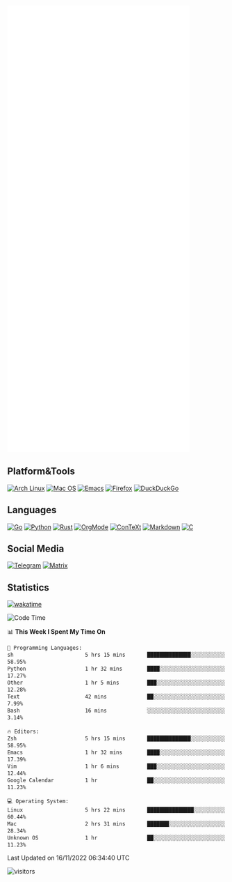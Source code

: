 ![Metrics](https://github.com/SteamedFish/SteamedFish/blob/master/github-metrics.svg)

## Platform&Tools

[![Arch Linux](https://img.shields.io/badge/ArchLinux-1793D1?logo=arch-linux&logoColor=fff&style=flat-square)](https://archlinux.org/)
[![Mac OS](https://img.shields.io/badge/MacOS-000000?style=flat-square&logo=macos&logoColor=F0F0F0)](https://www.apple.com/macos/)
[![Emacs](https://img.shields.io/badge/Emacs-%237F5AB6.svg?&style=flat-square&logo=gnu-emacs&logoColor=white)](https://www.gnu.org/software/emacs/)
[![Firefox](https://img.shields.io/badge/Firefox-FF7139?style=flat-square&logo=Firefox-Browser&logoColor=white)](https://firefox.com/)
[![DuckDuckGo](https://img.shields.io/badge/DuckDuckGo-DE5833?style=flat-square&logo=DuckDuckGo&logoColor=white)](https://duckduckgo.com/)

## Languages

[![Go](https://img.shields.io/badge/Golang-%2300ADD8.svg?style=flat-square&logo=go&logoColor=white)](https://golang.org/)
[![Python](https://img.shields.io/badge/Python-3670A0?style=flat-square&logo=python&logoColor=ffdd54)](https://www.python.org/)
[![Rust](https://img.shields.io/badge/Rust-%23000000.svg?style=flat-square&logo=rust&logoColor=white)](https://www.rust-lang.org/)
[![OrgMode](https://img.shields.io/badge/OrgMode-%23000000.svg?style=flat-square&logo=org&logoColor=white)](https://orgmode.org/)
[![ConTeXt](https://img.shields.io/badge/ConTeXt-%23008080.svg?style=flat-square&logo=latex&logoColor=white)](https://contextgarden.net/)
[![Markdown](https://img.shields.io/badge/MarkDown-%23000000.svg?style=flat-square&logo=markdown&logoColor=white)](https://daringfireball.net/projects/markdown/)
[![C](https://img.shields.io/badge/C-%2300599C.svg?style=flat-square&logo=c&logoColor=white)](https://www.iso.org/standard/74528.html)

## Social Media
[![Telegram](https://img.shields.io/badge/SteamedFish-2CA5E0?style=social&logo=telegram&logoColor=white)](https://t.me/SteamedFish)
[![Matrix](https://img.shields.io/badge/SteamedFish-2CA5E0?style=social&logo=matrix&logoColor=black)](https://matrix.to/#/@i:steamedfish.org)

## Statistics
[![wakatime](https://wakatime.com/badge/user/168280d6-fcf2-4b4f-ad3a-dc4612f35b38.svg)](https://wakatime.com/@168280d6-fcf2-4b4f-ad3a-dc4612f35b38)

<!--START_SECTION:waka-->
![Code Time](http://img.shields.io/badge/Code%20Time-2%2C135%20hrs%2011%20mins-blue)

📊 **This Week I Spent My Time On** 

```text
💬 Programming Languages: 
sh                       5 hrs 15 mins       ██████████████░░░░░░░░░░░   58.95% 
Python                   1 hr 32 mins        ████░░░░░░░░░░░░░░░░░░░░░   17.27% 
Other                    1 hr 5 mins         ███░░░░░░░░░░░░░░░░░░░░░░   12.28% 
Text                     42 mins             ██░░░░░░░░░░░░░░░░░░░░░░░   7.99% 
Bash                     16 mins             ░░░░░░░░░░░░░░░░░░░░░░░░░   3.14%

🔥 Editors: 
Zsh                      5 hrs 15 mins       ██████████████░░░░░░░░░░░   58.95% 
Emacs                    1 hr 32 mins        ████░░░░░░░░░░░░░░░░░░░░░   17.39% 
Vim                      1 hr 6 mins         ███░░░░░░░░░░░░░░░░░░░░░░   12.44% 
Google Calendar          1 hr                ██░░░░░░░░░░░░░░░░░░░░░░░   11.23%

💻 Operating System: 
Linux                    5 hrs 22 mins       ███████████████░░░░░░░░░░   60.44% 
Mac                      2 hrs 31 mins       ███████░░░░░░░░░░░░░░░░░░   28.34% 
Unknown OS               1 hr                ██░░░░░░░░░░░░░░░░░░░░░░░   11.23%

```


 Last Updated on 16/11/2022 06:34:40 UTC
<!--END_SECTION:waka-->

![visitors](https://visitor-badge.laobi.icu/badge?page_id=SteamedFish.SteamedFish)
